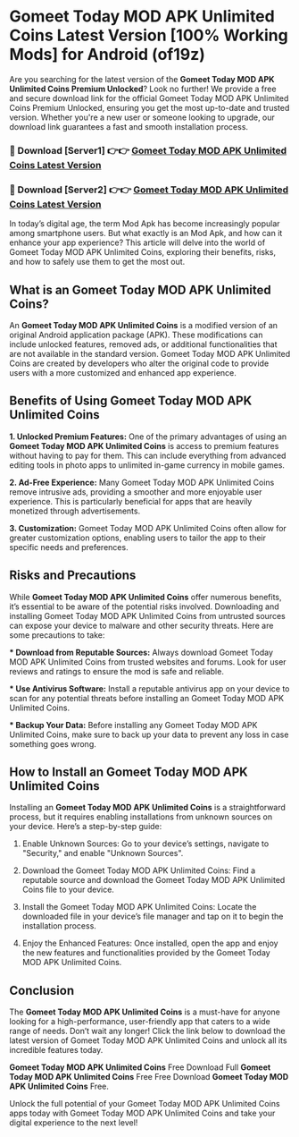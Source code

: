 # Gomeet Today MOD APK Unlimited Coins Latest Version [100% Working Mods] for Android (of19z)

Are you searching for the latest version of the <strong>Gomeet Today MOD APK Unlimited Coins Premium Unlocked</strong>? Look no further! We provide a free and secure download link for the official Gomeet Today MOD APK Unlimited Coins Premium Unlocked, ensuring you get the most up-to-date and trusted version. Whether you're a new user or someone looking to upgrade, our download link guarantees a fast and smooth installation process.


<h3>🔴 Download [Server1] 👉👉 <a href="https://getmodsapk.pages.dev?q=Gomeet+Today+MOD+APK+Unlimited+Coins&ref=4R3">Gomeet Today MOD APK Unlimited Coins Latest Version</a></h3>

<h3>🔴 Download [Server2] 👉👉 <a href="https://getmodsapk.pages.dev?q=Gomeet+Today+MOD+APK+Unlimited+Coins&ref=4R3">Gomeet Today MOD APK Unlimited Coins Latest Version</a></h3>


In today’s digital age, the term Mod Apk has become increasingly popular among smartphone users. But what exactly is an Mod Apk, and how can it enhance your app experience? This article will delve into the world of Gomeet Today MOD APK Unlimited Coins, exploring their benefits, risks, and how to safely use them to get the most out.


<h2>What is an Gomeet Today MOD APK Unlimited Coins?</h2>

An <strong>Gomeet Today MOD APK Unlimited Coins</strong> is a modified version of an original Android application package (APK). These modifications can include unlocked features, removed ads, or additional functionalities that are not available in the standard version. Gomeet Today MOD APK Unlimited Coins are created by developers who alter the original code to provide users with a more customized and enhanced app experience.


<h2>Benefits of Using Gomeet Today MOD APK Unlimited Coins</h2>

<strong> 1. Unlocked Premium Features:</strong> One of the primary advantages of using an <strong>Gomeet Today MOD APK Unlimited Coins</strong> is access to premium features without having to pay for them. This can include everything from advanced editing tools in photo apps to unlimited in-game currency in mobile games.

<strong> 2. Ad-Free Experience:</strong> Many Gomeet Today MOD APK Unlimited Coins remove intrusive ads, providing a smoother and more enjoyable user experience. This is particularly beneficial for apps that are heavily monetized through advertisements.

<strong> 3. Customization:</strong> Gomeet Today MOD APK Unlimited Coins often allow for greater customization options, enabling users to tailor the app to their specific needs and preferences.


<h2>Risks and Precautions</h2>

While <strong>Gomeet Today MOD APK Unlimited Coins</strong> offer numerous benefits, it’s essential to be aware of the potential risks involved. Downloading and installing Gomeet Today MOD APK Unlimited Coins from untrusted sources can expose your device to malware and other security threats. Here are some precautions to take:

<strong> * Download from Reputable Sources:</strong> Always download Gomeet Today MOD APK Unlimited Coins from trusted websites and forums. Look for user reviews and ratings to ensure the mod is safe and reliable.

<strong> * Use Antivirus Software:</strong> Install a reputable antivirus app on your device to scan for any potential threats before installing an Gomeet Today MOD APK Unlimited Coins.

<strong> * Backup Your Data:</strong> Before installing any Gomeet Today MOD APK Unlimited Coins, make sure to back up your data to prevent any loss in case something goes wrong.


<h2>How to Install an Gomeet Today MOD APK Unlimited Coins</h2>

Installing an <strong>Gomeet Today MOD APK Unlimited Coins</strong> is a straightforward process, but it requires enabling installations from unknown sources on your device. Here’s a step-by-step guide:

 1. Enable Unknown Sources: Go to your device’s settings, navigate to "Security," and enable "Unknown Sources".

 2. Download the Gomeet Today MOD APK Unlimited Coins: Find a reputable source and download the Gomeet Today MOD APK Unlimited Coins file to your device.

 3. Install the Gomeet Today MOD APK Unlimited Coins: Locate the downloaded file in your device’s file manager and tap on it to begin the installation process.

 4. Enjoy the Enhanced Features: Once installed, open the app and enjoy the new features and functionalities provided by the Gomeet Today MOD APK Unlimited Coins.


<h2><strong>Conclusion</strong></h2>

The <strong>Gomeet Today MOD APK Unlimited Coins</strong> is a must-have for anyone looking for a high-performance, user-friendly app that caters to a wide range of needs. Don’t wait any longer! Click the link below to download the latest version of Gomeet Today MOD APK Unlimited Coins and unlock all its incredible features today.

<strong>Gomeet Today MOD APK Unlimited Coins</strong> Free Download Full <strong>Gomeet Today MOD APK Unlimited Coins</strong> Free Free Download <strong>Gomeet Today MOD APK Unlimited Coins</strong> Free.

Unlock the full potential of your Gomeet Today MOD APK Unlimited Coins apps today with Gomeet Today MOD APK Unlimited Coins and take your digital experience to the next level!